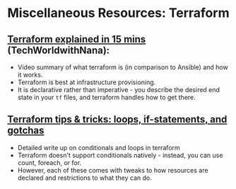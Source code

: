 # Miscellaneous Resources: Terraform

## [Terraform explained in 15 mins](https://www.youtube.com/watch?v=l5k1ai_GBDE&ab_channel=TechWorldwithNana) (TechWorldwithNana):

- Video summary of what terraform is (in comparison to Ansible) and how it works.
- Terraform is best at infrastructure provisioning.
- It is declarative rather than imperative - you describe the desired end state in your `tf` files, and terraform handles how to get there.

## [Terraform tips & tricks: loops, if-statements, and gotchas](https://blog.gruntwork.io/terraform-tips-tricks-loops-if-statements-and-gotchas-f739bbae55f9)

- Detailed write up on conditionals and loops in terraform
- Terraform doesn't support conditionals natively - instead, you can use count, foreach, or for.
- However, each of these comes with tweaks to how resources are declared and restrictions to what they can do.
